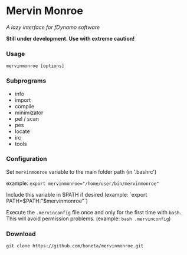 # Mervin Monroe

*A lazy interface for fDynamo software*

**Still under development. Use with extreme caution!**

### Usage
```
mervinmonroe [options]
```

### Subprograms

  * info
  * import
  * compile
  * minimizator
  * pel / scan
  * pes
  * locate
  * irc
  * tools

### Configuration
  Set `mervinmonroe` variable to the main folder path (in '.bashrc')

   example: `export mervinmonroe="/home/user/bin/mervinmonroe"`


  Include this variable in $PATH if desired (example: `export PATH=$PATH:"$mervinmonroe"`)

  Execute the `.mervinconfig` file once and only for the first time with `bash`. This will avoid permission problems. (example: `bash .mervinconfig`)


### Download

`git clone https://github.com/boneta/mervinmonroe.git`

